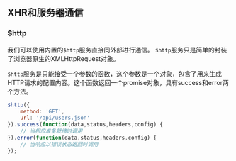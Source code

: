 ## XHR和服务器通信

### $http

我们可以使用内置的`$http`服务直接同外部进行通信。 `$http`服务只是简单的封装了浏览器原生的XMLHttpRequest对象。

`$http`服务是只能接受一个参数的函数，这个参数是一个对象，包含了用来生成HTTP请求的配置内容。这个函数返回一个promise对象，具有success和error两个方法。

```js
$http({
    method: 'GET',
    url: '/api/users.json'
}).success(function(data,status,headers,config) {
    // 当相应准备就绪时调用
}).error(function(data,status,headers,config) {
    // 当响应以错误状态返回时调用
});

```

